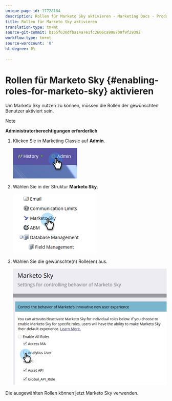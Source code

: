 ```yaml
---
unique-page-id: 17728184
description: Rollen für Marketo Sky aktivieren - Marketing Docs - Produktdokumentation
title: Rollen für Marketo Sky aktivieren
translation-type: tm+mt
source-git-commit: b155f630dfba14a7e1fc2606ca998709f9f29392
workflow-type: tm+mt
source-wordcount: '0'
ht-degree: 0%

---
```



# Rollen für Marketo Sky {#enabling-roles-for-marketo-sky} aktivieren

Um Marketo Sky nutzen zu können, müssen die Rollen der gewünschten Benutzer aktiviert sein.

>[!NOTE]
>
>**Administratorberechtigungen erforderlich**

1. Klicken Sie in Marketing Classic auf **Admin**.

   ![](assets/enabling-roles-for-marketo-sky-1.png)

1. Wählen Sie in der Struktur **Marketo Sky**.

   ![](assets/enabling-roles-for-marketo-sky-2.png)

1. Wählen Sie die gewünschte(n) Rolle(en) aus.

   ![](assets/enabling-roles-for-marketo-sky-3.png)

Die ausgewählten Rollen können jetzt Marketo Sky verwenden.
